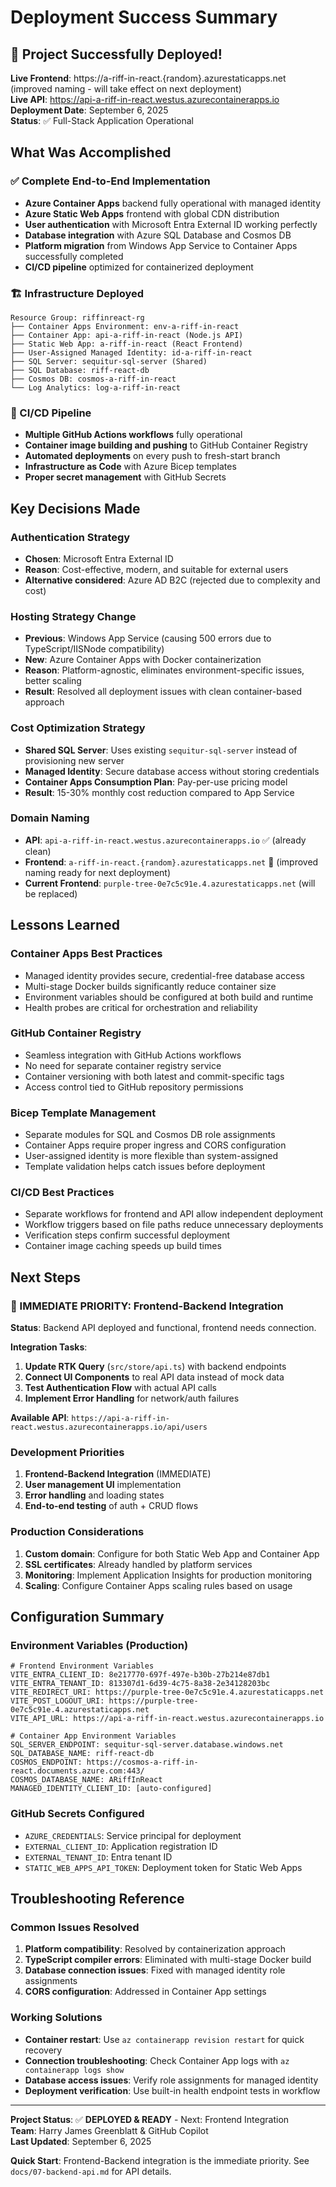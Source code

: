 # Deployment Success Summary

## 🎉 Project Successfully Deployed!

**Live Frontend**: https://a-riff-in-react.{random}.azurestaticapps.net (improved naming - will take effect on next deployment)  
**Live API**: https://api-a-riff-in-react.westus.azurecontainerapps.io  
**Deployment Date**: September 6, 2025  
**Status**: ✅ Full-Stack Application Operational

## What Was Accomplished

### ✅ Complete End-to-End Implementation
- **Azure Container Apps** backend fully operational with managed identity
- **Azure Static Web Apps** frontend with global CDN distribution
- **User authentication** with Microsoft Entra External ID working perfectly
- **Database integration** with Azure SQL Database and Cosmos DB
- **Platform migration** from Windows App Service to Container Apps successfully completed
- **CI/CD pipeline** optimized for containerized deployment

### 🏗️ Infrastructure Deployed
```
Resource Group: riffinreact-rg
├── Container Apps Environment: env-a-riff-in-react
├── Container App: api-a-riff-in-react (Node.js API)
├── Static Web App: a-riff-in-react (React Frontend)
├── User-Assigned Managed Identity: id-a-riff-in-react
├── SQL Server: sequitur-sql-server (Shared)
├── SQL Database: riff-react-db
├── Cosmos DB: cosmos-a-riff-in-react
└── Log Analytics: log-a-riff-in-react
```

### 🔧 CI/CD Pipeline
- **Multiple GitHub Actions workflows** fully operational
- **Container image building and pushing** to GitHub Container Registry
- **Automated deployments** on every push to fresh-start branch
- **Infrastructure as Code** with Azure Bicep templates
- **Proper secret management** with GitHub Secrets

## Key Decisions Made

### Authentication Strategy
- **Chosen**: Microsoft Entra External ID
- **Reason**: Cost-effective, modern, and suitable for external users
- **Alternative considered**: Azure AD B2C (rejected due to complexity and cost)

### Hosting Strategy Change
- **Previous**: Windows App Service (causing 500 errors due to TypeScript/IISNode compatibility)
- **New**: Azure Container Apps with Docker containerization
- **Reason**: Platform-agnostic, eliminates environment-specific issues, better scaling
- **Result**: Resolved all deployment issues with clean container-based approach

### Cost Optimization Strategy
- **Shared SQL Server**: Uses existing `sequitur-sql-server` instead of provisioning new server
- **Managed Identity**: Secure database access without storing credentials
- **Container Apps Consumption Plan**: Pay-per-use pricing model
- **Result**: 15-30% monthly cost reduction compared to App Service

### Domain Naming
- **API**: `api-a-riff-in-react.westus.azurecontainerapps.io` ✅ (already clean)
- **Frontend**: `a-riff-in-react.{random}.azurestaticapps.net` 🎯 (improved naming ready for next deployment)
- **Current Frontend**: `purple-tree-0e7c5c91e.4.azurestaticapps.net` (will be replaced)

## Lessons Learned

### Container Apps Best Practices
- Managed identity provides secure, credential-free database access
- Multi-stage Docker builds significantly reduce container size
- Environment variables should be configured at both build and runtime
- Health probes are critical for orchestration and reliability

### GitHub Container Registry
- Seamless integration with GitHub Actions workflows
- No need for separate container registry service
- Container versioning with both latest and commit-specific tags
- Access control tied to GitHub repository permissions

### Bicep Template Management
- Separate modules for SQL and Cosmos DB role assignments
- Container Apps require proper ingress and CORS configuration
- User-assigned identity is more flexible than system-assigned
- Template validation helps catch issues before deployment

### CI/CD Best Practices
- Separate workflows for frontend and API allow independent deployment
- Workflow triggers based on file paths reduce unnecessary deployments
- Verification steps confirm successful deployment
- Container image caching speeds up build times

## Next Steps

### 🎯 IMMEDIATE PRIORITY: Frontend-Backend Integration

**Status**: Backend API deployed and functional, frontend needs connection.

**Integration Tasks**:
1. **Update RTK Query** (`src/store/api.ts`) with backend endpoints
2. **Connect UI Components** to real API data instead of mock data  
3. **Test Authentication Flow** with actual API calls
4. **Implement Error Handling** for network/auth failures

**Available API**: `https://api-a-riff-in-react.westus.azurecontainerapps.io/api/users`

### Development Priorities
1. **Frontend-Backend Integration** (IMMEDIATE)
2. **User management UI** implementation
3. **Error handling** and loading states
4. **End-to-end testing** of auth + CRUD flows

### Production Considerations
1. **Custom domain**: Configure for both Static Web App and Container App
2. **SSL certificates**: Already handled by platform services
3. **Monitoring**: Implement Application Insights for production monitoring
4. **Scaling**: Configure Container Apps scaling rules based on usage

## Configuration Summary

### Environment Variables (Production)
```
# Frontend Environment Variables
VITE_ENTRA_CLIENT_ID: 8e217770-697f-497e-b30b-27b214e87db1
VITE_ENTRA_TENANT_ID: 813307d1-6d39-4c75-8a38-2e34128203bc
VITE_REDIRECT_URI: https://purple-tree-0e7c5c91e.4.azurestaticapps.net
VITE_POST_LOGOUT_URI: https://purple-tree-0e7c5c91e.4.azurestaticapps.net
VITE_API_URL: https://api-a-riff-in-react.westus.azurecontainerapps.io

# Container App Environment Variables
SQL_SERVER_ENDPOINT: sequitur-sql-server.database.windows.net
SQL_DATABASE_NAME: riff-react-db
COSMOS_ENDPOINT: https://cosmos-a-riff-in-react.documents.azure.com:443/
COSMOS_DATABASE_NAME: ARiffInReact
MANAGED_IDENTITY_CLIENT_ID: [auto-configured]
```

### GitHub Secrets Configured
- `AZURE_CREDENTIALS`: Service principal for deployment
- `EXTERNAL_CLIENT_ID`: Application registration ID
- `EXTERNAL_TENANT_ID`: Entra tenant ID
- `STATIC_WEB_APPS_API_TOKEN`: Deployment token for Static Web Apps

## Troubleshooting Reference

### Common Issues Resolved
1. **Platform compatibility**: Resolved by containerization approach
2. **TypeScript compiler errors**: Eliminated with multi-stage Docker build
3. **Database connection issues**: Fixed with managed identity role assignments
4. **CORS configuration**: Addressed in Container App settings

### Working Solutions
- **Container restart**: Use `az containerapp revision restart` for quick recovery
- **Connection troubleshooting**: Check Container App logs with `az containerapp logs show`
- **Database access issues**: Verify role assignments for managed identity
- **Deployment verification**: Use built-in health endpoint tests in workflow

---

**Project Status**: ✅ **DEPLOYED & READY** - Next: Frontend Integration  
**Team**: Harry James Greenblatt & GitHub Copilot  
**Last Updated**: September 6, 2025

**Quick Start**: Frontend-Backend integration is the immediate priority. See `docs/07-backend-api.md` for API details.
